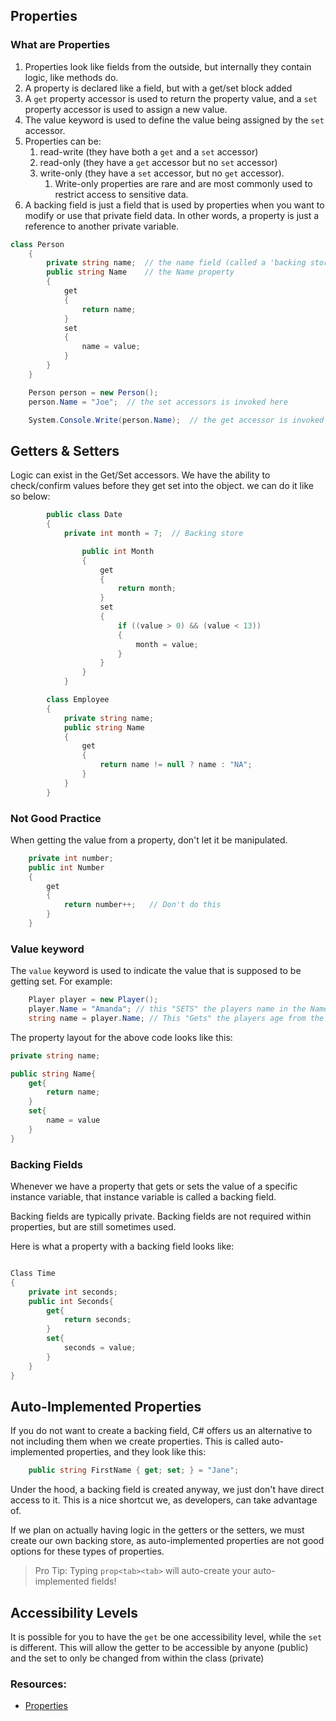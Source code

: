 ## Properties

### What are Properties

1. Properties look like fields from the outside, but internally they contain logic, like methods do.
1. A property is declared like a field, but with a get/set block added
1. A `get` property accessor is used to return the property value, and a `set` property accessor is used to assign a new value.
1. The value keyword is used to define the value being assigned by the `set` accessor.
1. Properties can be:
   1. read-write (they have both a `get` and a `set` accessor)
   1. read-only (they have a `get` accessor but no `set` accessor)
   1.  write-only (they have a `set` accessor, but no `get` accessor).
       1. Write-only properties are rare and are most commonly used to restrict access to sensitive data.
1. A backing field is just a field that is used by properties when you want to modify or use that private field data.  In other words, a property is just a reference to another private variable.

```csharp
class Person
    {
        private string name;  // the name field (called a 'backing store' note how it is private)
        public string Name    // the Name property
        {
            get
            {
                return name;
            }
            set
            {
                name = value;
            }
        }
    }

    Person person = new Person();
    person.Name = "Joe";  // the set accessors is invoked here

    System.Console.Write(person.Name);  // the get accessor is invoked here
```

## Getters & Setters

Logic can exist in the Get/Set accessors. We have the ability to check/confirm values before
they get set into the object. we can do it like so below:


```csharp
        public class Date
        {
		    private int month = 7;  // Backing store

		        public int Month
                {
                    get
                    {
                        return month;
                    }
                    set
                    {
                        if ((value > 0) && (value < 13))
                        {
                            month = value;
                        }
                    }
                }
            }
```
```csharp
		class Employee
		{
			private string name;
			public string Name
			{
				get
				{
					return name != null ? name : "NA";
				}
			}
		}
```

### Not Good Practice

When getting the value from a property, don't let it be manipulated.

```csharp
	private int number;
	public int Number
	{
		get
		{
			return number++;   // Don't do this
		}
	}
```

### Value keyword

The `value` keyword is used to indicate the value that is supposed to be getting set.
For example:

```csharp
	Player player = new Player();
	player.Name = "Amanda"; // this "SETS" the players name in the Name property
	string name = player.Name; // This "Gets" the players age from the Name property

```

The property layout for the above code looks like this:

```csharp
private string name;

public string Name{
	get{
		return name;
	}
	set{
		name = value
	}
}


```

### Backing Fields

Whenever we have a property that gets or sets the value of a specific instance variable, that instance variable is called a backing field.

Backing fields are typically private. Backing fields are not required within properties, but are still sometimes used.

Here is what a property with a backing field looks like:

```csharp

Class Time
{
	private int seconds;
	public int Seconds{
		get{
			return seconds;
		}
		set{
			seconds = value;
		}
	}
}

```

## Auto-Implemented Properties

If you do not want to create a backing field, C# offers us an alternative to not including them when we create properties. This is called auto-implemented properties, and they look like this:

```csharp
	public string FirstName { get; set; } = "Jane";
```

Under the hood, a backing field is created anyway, we just don't have direct access to it. This is a nice shortcut we, as developers, can take advantage of.

If we plan on actually having logic in the getters or the setters, we must create our own backing store, as auto-implemented properties are not good options for these types of properties.

> Pro Tip: Typing `prop<tab><tab>` will auto-create your auto-implemented fields!


## Accessibility Levels
It is possible for you to have the `get` be one accessibility level, while the `set` is different. This will allow the getter to be accessible by anyone (public) and the set to only be changed from within the class (private)


### Resources:

- [Properties](https://docs.microsoft.com/en-us/dotnet/csharp/programming-guide/classes-and-structs/properties)
